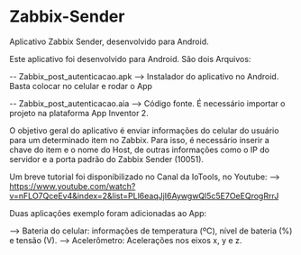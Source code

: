 # Zabbix-Sender
Aplicativo Zabbix Sender, desenvolvido para Android.

Este aplicativo foi desenvolvido para Android. São dois Arquivos:

-- Zabbix_post_autenticacao.apk --> Instalador do aplicativo no Android. Basta colocar no celular e rodar o App

-- Zabbix_post_autenticacao.aia --> Código fonte. É necessário importar o projeto na plataforma App Inventor 2.

O objetivo geral do aplicativo é enviar informações do celular do usuário para um determinado item no Zabbix. Para isso,
é necessário inserir a chave do item e o nome do Host, de outras informações como o IP do servidor e a porta padrão do Zabbix Sender (10051).

Um breve tutorial foi disponibilizado no Canal da IoTools, no Youtube:
--> https://www.youtube.com/watch?v=nFLO7QceEv4&index=2&list=PLl6eaqJjI6AywgwQl5c5E7OeEQrogRrrJ

Duas aplicações exemplo foram adicionadas ao App: 

--> Bateria do celular: informações de temperatura (ºC), nível de bateria (%) e tensão (V).
--> Acelerômetro: Acelerações nos eixos x, y e z.
